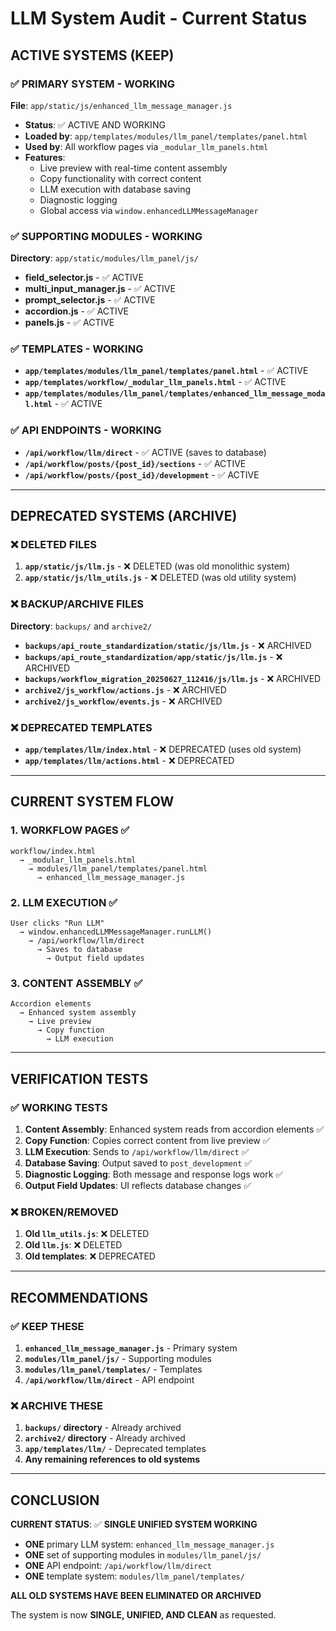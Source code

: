 # LLM System Audit - Current Status

## ACTIVE SYSTEMS (KEEP)

### ✅ **PRIMARY SYSTEM - WORKING**
**File**: `app/static/js/enhanced_llm_message_manager.js`
- **Status**: ✅ ACTIVE AND WORKING
- **Loaded by**: `app/templates/modules/llm_panel/templates/panel.html`
- **Used by**: All workflow pages via `_modular_llm_panels.html`
- **Features**: 
  - Live preview with real-time content assembly
  - Copy functionality with correct content
  - LLM execution with database saving
  - Diagnostic logging
  - Global access via `window.enhancedLLMMessageManager`

### ✅ **SUPPORTING MODULES - WORKING**
**Directory**: `app/static/modules/llm_panel/js/`
- **field_selector.js** - ✅ ACTIVE
- **multi_input_manager.js** - ✅ ACTIVE  
- **prompt_selector.js** - ✅ ACTIVE
- **accordion.js** - ✅ ACTIVE
- **panels.js** - ✅ ACTIVE

### ✅ **TEMPLATES - WORKING**
- **`app/templates/modules/llm_panel/templates/panel.html`** - ✅ ACTIVE
- **`app/templates/workflow/_modular_llm_panels.html`** - ✅ ACTIVE
- **`app/templates/modules/llm_panel/templates/enhanced_llm_message_modal.html`** - ✅ ACTIVE

### ✅ **API ENDPOINTS - WORKING**
- **`/api/workflow/llm/direct`** - ✅ ACTIVE (saves to database)
- **`/api/workflow/posts/{post_id}/sections`** - ✅ ACTIVE
- **`/api/workflow/posts/{post_id}/development`** - ✅ ACTIVE

---

## DEPRECATED SYSTEMS (ARCHIVE)

### ❌ **DELETED FILES**
1. **`app/static/js/llm.js`** - ❌ DELETED (was old monolithic system)
2. **`app/static/js/llm_utils.js`** - ❌ DELETED (was old utility system)

### ❌ **BACKUP/ARCHIVE FILES**
**Directory**: `backups/` and `archive2/`
- **`backups/api_route_standardization/static/js/llm.js`** - ❌ ARCHIVED
- **`backups/api_route_standardization/app/static/js/llm.js`** - ❌ ARCHIVED
- **`backups/workflow_migration_20250627_112416/js/llm.js`** - ❌ ARCHIVED
- **`archive2/js_workflow/actions.js`** - ❌ ARCHIVED
- **`archive2/js_workflow/events.js`** - ❌ ARCHIVED

### ❌ **DEPRECATED TEMPLATES**
- **`app/templates/llm/index.html`** - ❌ DEPRECATED (uses old system)
- **`app/templates/llm/actions.html`** - ❌ DEPRECATED

---

## CURRENT SYSTEM FLOW

### 1. **WORKFLOW PAGES** ✅
```
workflow/index.html 
  → _modular_llm_panels.html 
    → modules/llm_panel/templates/panel.html
      → enhanced_llm_message_manager.js
```

### 2. **LLM EXECUTION** ✅
```
User clicks "Run LLM" 
  → window.enhancedLLMMessageManager.runLLM()
    → /api/workflow/llm/direct
      → Saves to database
        → Output field updates
```

### 3. **CONTENT ASSEMBLY** ✅
```
Accordion elements 
  → Enhanced system assembly
    → Live preview
      → Copy function
        → LLM execution
```

---

## VERIFICATION TESTS

### ✅ **WORKING TESTS**
1. **Content Assembly**: Enhanced system reads from accordion elements ✅
2. **Copy Function**: Copies correct content from live preview ✅
3. **LLM Execution**: Sends to `/api/workflow/llm/direct` ✅
4. **Database Saving**: Output saved to `post_development` ✅
5. **Diagnostic Logging**: Both message and response logs work ✅
6. **Output Field Updates**: UI reflects database changes ✅

### ❌ **BROKEN/REMOVED**
1. **Old `llm_utils.js`**: ❌ DELETED
2. **Old `llm.js`**: ❌ DELETED
3. **Old templates**: ❌ DEPRECATED

---

## RECOMMENDATIONS

### ✅ **KEEP THESE**
1. **`enhanced_llm_message_manager.js`** - Primary system
2. **`modules/llm_panel/js/`** - Supporting modules
3. **`modules/llm_panel/templates/`** - Templates
4. **`/api/workflow/llm/direct`** - API endpoint

### ❌ **ARCHIVE THESE**
1. **`backups/` directory** - Already archived
2. **`archive2/` directory** - Already archived
3. **`app/templates/llm/`** - Deprecated templates
4. **Any remaining references to old systems**

---

## CONCLUSION

**CURRENT STATUS**: ✅ **SINGLE UNIFIED SYSTEM WORKING**

- **ONE** primary LLM system: `enhanced_llm_message_manager.js`
- **ONE** set of supporting modules in `modules/llm_panel/js/`
- **ONE** API endpoint: `/api/workflow/llm/direct`
- **ONE** template system: `modules/llm_panel/templates/`

**ALL OLD SYSTEMS HAVE BEEN ELIMINATED OR ARCHIVED**

The system is now **SINGLE, UNIFIED, AND CLEAN** as requested. 